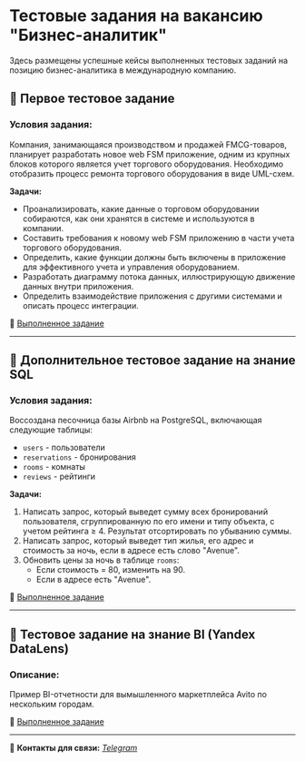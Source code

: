 # Тестовые задания на вакансию "Бизнес-аналитик"

Здесь размещены успешные кейсы выполненных тестовых заданий на позицию бизнес-аналитика в международную компанию.

## 📌 Первое тестовое задание

### Условия задания:
Компания, занимающаяся производством и продажей FMCG-товаров, планирует разработать новое web FSM приложение, одним из крупных блоков которого является учет торгового оборудования. Необходимо отобразить процесс ремонта торгового оборудования в виде UML-схем.

**Задачи:**
- Проанализировать, какие данные о торговом оборудовании собираются, как они хранятся в системе и используются в компании.
- Составить требования к новому web FSM приложению в части учета торгового оборудования.
- Определить, какие функции должны быть включены в приложение для эффективного учета и управления оборудованием.
- Разработать диаграмму потока данных, иллюстрирующую движение данных внутри приложения.
- Определить взаимодействие приложения с другими системами и описать процесс интеграции.

🔗 [Выполненное задание](https://github.com/dinkana/bus_analyst/blob/main/fsm_app.md)

---

## 📌 Дополнительное тестовое задание на знание SQL

### Условия задания:

Воссоздана песочница базы Airbnb на PostgreSQL, включающая следующие таблицы:
- `users` - пользователи  
- `reservations` - бронирования  
- `rooms` - комнаты  
- `reviews` - рейтинги  

**Задачи:**
1. Написать запрос, который выведет сумму всех бронирований пользователя, сгруппированную по его имени и типу объекта, с учетом рейтинга ≥ 4. Результат отсортировать по убыванию суммы.
2. Написать запрос, который выведет тип жилья, его адрес и стоимость за ночь, если в адресе есть слово "Avenue".
3. Обновить цены за ночь в таблице `rooms`: 
   - Если стоимость = 80, изменить на 90.
   - Если в адресе есть "Avenue".

🔗 [Выполненное задание](https://github.com/dinkana/sql_analysis)

---

## 📌 Тестовое задание на знание BI (Yandex DataLens)

### Описание:
Пример BI-отчетности для вымышленного маркетплейса Avito по нескольким городам.

🔗 [Выполненное задание](https://datalens.yandex/hfq0b0j7c8fk4)

---

📢 **Контакты для связи:**
*[Telegram](https://t.me/din_kana)*
